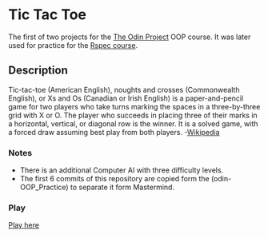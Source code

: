 # Tic Tac Toe

The first of two projects for the [The Odin Project](https://www.theodinproject.com/lessons/ruby-tic-tac-toe) OOP course. It was later used for practice for the [Rspec course](https://www.theodinproject.com/lessons/ruby-connect-four#assignment-1).

## Description

Tic-tac-toe (American English), noughts and crosses (Commonwealth English), or Xs and Os (Canadian or Irish English) is a paper-and-pencil game for two players who take turns marking the spaces in a three-by-three grid with X or O. The player who succeeds in placing three of their marks in a horizontal, vertical, or diagonal row is the winner. It is a solved game, with a forced draw assuming best play from both players. -[Wikipedia](https://en.wikipedia.org/wiki/Tic-tac-toe)

### Notes

- There is an additional Computer AI with three difficulty levels.
- The first 6 commits of this repository are copied form the (odin-OOP_Practice) to separate it form Mastermind.

### Play

[Play here](https://replit.com/@AbdEl-Rahman21/Tic-Tac-Toe)
